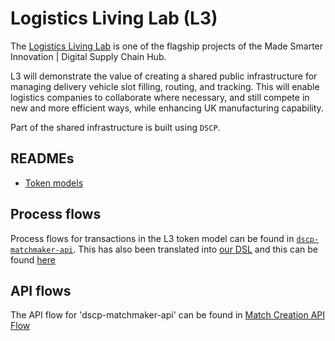 # Logistics Living Lab (L3)

The [Logistics Living Lab](https://digitalsupplychainhub.uk/showcase/logistics-living-lab/) is one of the flagship projects of the Made Smarter Innovation | Digital Supply Chain Hub.

L3 will demonstrate the value of creating a shared public infrastructure for managing delivery vehicle slot filling, routing, and tracking. This will enable logistics companies to collaborate where necessary, and still compete in new and more efficient ways, while enhancing UK manufacturing capability.

Part of the shared infrastructure is built using `DSCP`.

## READMEs

- [Token models](./tokens.md)

## Process flows

Process flows for transactions in the L3 token model can be found in [`dscp-matchmaker-api`](https://github.com/digicatapult/dscp-matchmaker-api#process-flows). This has also been translated into [our DSL](../tokenModels/language.md) and this can be found [here](./l3.dscp)

## API flows

The API flow for 'dscp-matchmaker-api' can be found in [Match Creation API Flow](api_flow.md)
